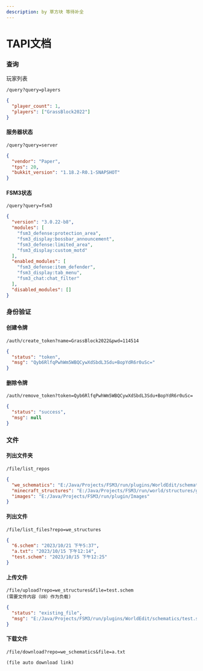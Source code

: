 ```yaml
---
description: by 草方块 等待补全
---
```


# TAPI文档



### 查询



玩家列表

```
/query?query=players
```

```json
{
  "player_count": 1,
  "players": ["GrassBlock2022"]
}
```

#### 服务器状态

```
/query?query=server
```

```json
{
  "vendor": "Paper",
  "tps": 20,
  "bukkit_version": "1.18.2-R0.1-SNAPSHOT"
}
```

#### FSM3状态

```
/query?query=fsm3
```

```json
{
  "version": "3.0.22-b8",
  "modules": [
    "fsm3_defense:protection_area",
    "fsm3_display:bossbar_announcement",
    "fsm3_defense:limited_area",
    "fsm3_display:custom_motd"
  ],
  "enabled_modules": [
    "fsm3_defense:item_defender",
    "fsm3_display:tab_menu",
    "fsm3_chat:chat_filter"
  ],
  "disabled_modules": []
}
```

### 身份验证

#### 创建令牌

```
/auth/create_token?name=GrassBlock2022&pwd=114514
```

```json
{
  "status": "token",
  "msg": "Qyb6RlfqPwhWm5WBQCywXdSbdL3Sdu+BopYdR6r0uSc="
}
```

#### 删除令牌

```
/auth/remove_token?token=Qyb6RlfqPwhWm5WBQCywXdSbdL3Sdu+BopYdR6r0uSc=
```

```json
{
  "status": "success",
  "msg": null
}
```

### 文件

#### 列出文件夹

```
/file/list_repos
```

```json
{
  "we_schematics": "E:/Java/Projects/FSM3/run/plugins/WorldEdit/schematics",
  "minecraft_structures": "E:/Java/Projects/FSM3/run/world/structures/generated",
  "images": "E:/Java/Projects/FSM3/run/plugin/Images"
}
```

#### 列出文件

```
/file/list_files?repo=we_structures
```

```json
{
  "6.schem": "2023/10/21 下午5:37",
  "a.txt": "2023/10/15 下午12:14",
  "test.schem": "2023/10/15 下午12:25"
}
```

#### 上传文件

```
/file/upload?repo=we_structures&file=test.schem
(需要文件内容（U8）作为负载)
```

```json
{
  "status": "existing_file",
  "msg": "E:/Java/Projects/FSM3/run/plugins/WorldEdit/schematics/test.schem"
}
```

#### 下载文件

```
/file/download?repo=we_schematics&file=a.txt
```

```
(file auto download link)
```
